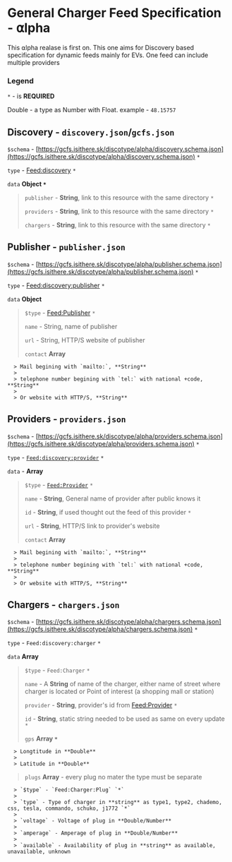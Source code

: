 # General Charger Feed Specification - ⍺lpha

This ⍺lpha realase is first on. This one aims for Discovery based specification for dynamic feeds mainly for EVs. One feed can include multiple providers

### Legend

   `*` - is **REQUIRED**

   Double - a type as Number with Float. example - `48.15757`

## Discovery - `discovery.json`/`gcfs.json`

`$schema` - [https://gcfs.isithere.sk/discotype/alpha/discovery.schema.json](https://gcfs.isithere.sk/discotype/alpha/discovery.schema.json) `*`

`type` - [Feed:discovery](Feed:discovery) `*`

`data` **Object `*`**

   > `publisher` - **String**, link to this resource with the same directory `*`
   > 
   > `providers` - **String**, link to this resource with the same directory `*`
   > 
   > `chargers` - **String**, link to this resource with the same directory `*`

## Publisher - `publisher.json`

`$schema` - [https://gcfs.isithere.sk/discotype/alpha/publisher.schema.json](https://gcfs.isithere.sk/discotype/alpha/publisher.schema.json) `*`

`type` - [Feed:discovery:publisher](Feed:discovery:publisher) `*`

`data` **Object**

   > `$type` - [Feed:Publisher](Feed:Publisher) `*`
   >
   > `name` - String, name of publisher
   >
   > `url` - String, HTTP/S website of publisher
   >
   > `contact` **Array**

      > Mail begining with `mailto:`, **String**
      > 
      > telephone number begining with `tel:` with national +code, **String**
      > 
      > Or website with HTTP/S, **String**

## Providers - `providers.json`

`$schema` - [https://gcfs.isithere.sk/discotype/alpha/providers.schema.json](https://gcfs.isithere.sk/discotype/alpha/providers.schema.json) `*`

`type` - [`Feed:discovery:provider`](Feed:discovery:provider) `*`

`data` - **Array**

   > `$type` - [`Feed:Provider`](Feed:Provider) `*`
   >
   > `name` - **String**, General name of provider after public knows it
   >
   > `id` - **String**, if used thought out the feed of this provider `*`
   >
   > `url` - **String**, HTTP/S link to provider's website
   >
   > `contact` **Array**

      > Mail begining with `mailto:`, **String**
      > 
      > telephone number begining with `tel:` with national +code, **String**
      > 
      > Or website with HTTP/S, **String**

## Chargers - `chargers.json`

`$schema` - [https://gcfs.isithere.sk/discotype/alpha/chargers.schema.json](https://gcfs.isithere.sk/discotype/alpha/chargers.schema.json) `*`

`type` - `Feed:discovery:charger` `*`

`data`  **Array**

   > `$type` - `Feed:Charger` `*`
   >
   > `name` - A **String** of name of the charger, either name of street where charger is located or Point of interest (a shopping mall or station)
   >
   > `provider` - **String**, provider's id from [Feed:Provider](Feed:Provider) `*`
   >
   > `id` - **String**, static string needed to be used as same on every update `*`
   >
   > `gps` **Array `*`**

      > Longtitude in **Double**
      >
      > Latitude in **Double**

   > `plugs` **Array** - every plug no mater the type must be separate

      > `$type` - `Feed:Charger:Plug` `*`
      >
      > `type` - Type of charger in **string** as type1, type2, chademo, css, tesla, commando, schuko, j1772 `*`
      >
      > `voltage` - Voltage of plug in **Double/Number**
      >
      > `amperage` - Amperage of plug in **Double/Number**
      >
      > `available` - Availability of plug in **string** as available, unavailable, unknown

